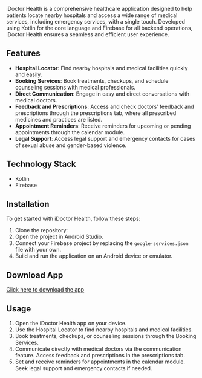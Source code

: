 iDoctor Health is a comprehensive healthcare application designed to help patients locate nearby hospitals and access a wide range of medical services, including emergency services, with a single touch. Developed using Kotlin for the core language and Firebase for all backend operations, iDoctor Health ensures a seamless and efficient user experience.

## Features

- **Hospital Locator**: Find nearby hospitals and medical facilities quickly and easily.
- **Booking Services**: Book treatments, checkups, and schedule counseling sessions with medical professionals.
- **Direct Communication**: Engage in easy and direct conversations with medical doctors.
- **Feedback and Prescriptions**: Access and check doctors’ feedback and prescriptions through the prescriptions tab, where all prescribed medicines and practices are listed.
- **Appointment Reminders**: Receive reminders for upcoming or pending appointments through the calendar module.
- **Legal Support**: Access legal support and emergency contacts for cases of sexual abuse and gender-based violence.

## Technology Stack

- Kotlin
- Firebase

## Installation

To get started with iDoctor Health, follow these steps:

1. Clone the repository:
2. Open the project in Android Studio.
3. Connect your Firebase project by replacing the `google-services.json` file with your own.
4. Build and run the application on an Android device or emulator.


## Download App
[Click here to download the app](https://drive.google.com/file/d/1vGH9VKAxQPnFkfHxR3yPamp-UQiBMZwh/view?usp=sharing)

## Usage
1. Open the iDoctor Health app on your device.
2. Use the Hospital Locator to find nearby hospitals and medical facilities.
3. Book treatments, checkups, or counseling sessions through the Booking Services.
4. Communicate directly with medical doctors via the communication feature.
Access feedback and prescriptions in the prescriptions tab.
5. Set and receive reminders for appointments in the calendar module.
Seek legal support and emergency contacts if needed.

